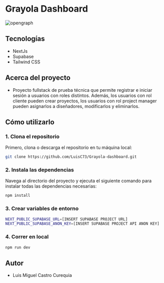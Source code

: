 # Grayola Dashboard

![opengraph](https://github.com/user-attachments/assets/322b1134-e02d-4b65-9a26-bbfd675566df)

## Tecnologías

- NextJs
- Supabase
- Tailwind CSS

## Acerca del proyecto

- Proyecto fullstack de prueba técnica que permite registrar e iniciar sesión a usuarios con roles distintos. Además, los usuarios con rol cliente pueden crear proyectos, los usuarios con rol project manager pueden asignarlos a diseñadores, modificarlos y eliminarlos.

## Cómo utilizarlo

### 1. Clona el repositorio

Primero, clona o descarga el repositorio en tu máquina local:

```bash
git clone https://github.com/LuisC73/Grayola-dashboard.git
```

### 2. Instala las dependencias

Navega al directorio del proyecto y ejecuta el siguiente comando para instalar todas las dependencias necesarias:

```bash
npm install
```

### 3. Crear variables de entorno

```bash
NEXT_PUBLIC_SUPABASE_URL=[INSERT SUPABASE PROJECT URL]
NEXT_PUBLIC_SUPABASE_ANON_KEY=[INSERT SUPABASE PROJECT API ANON KEY]
```

### 4. Correr en local
```bash
npm run dev
```

## Autor

- Luis Miguel Castro Curequia
